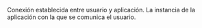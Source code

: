 Conexión establecida entre usuario y aplicación. La instancia de la aplicación con la que se comunica el usuario.